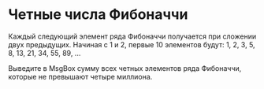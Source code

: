 # Четные числа Фибоначчи

Каждый следующий элемент ряда Фибоначчи получается при сложении двух предыдущих. Начиная с 1 и 2, первые 10 элементов будут:
1, 2, 3, 5, 8, 13, 21, 34, 55, 89, ...

Выведите в MsgBox сумму всех четных элементов ряда Фибоначчи, которые не превышают четыре миллиона.
